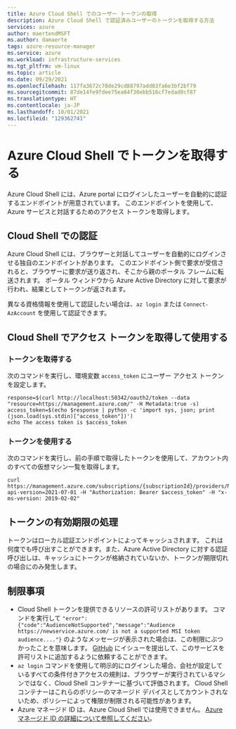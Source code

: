 ```yaml
---
title: Azure Cloud Shell でのユーザー トークンの取得
description: Azure Cloud Shell で認証済みユーザーのトークンを取得する方法
services: azure
author: maertendMSFT
ms.author: damaerte
tags: azure-resource-manager
ms.service: azure
ms.workload: infrastructure-services
ms.tgt_pltfrm: vm-linux
ms.topic: article
ms.date: 09/29/2021
ms.openlocfilehash: 117fa3672c78de29cd88797add83fa6e3bf2bf79
ms.sourcegitcommit: 87de14fe9fdee75ea64f30ebb516cf7edad0cf87
ms.translationtype: HT
ms.contentlocale: ja-JP
ms.lasthandoff: 10/01/2021
ms.locfileid: "129362741"
---
```

# <a name="acquire-a-token-in-azure-cloud-shell"></a>Azure Cloud Shell でトークンを取得する

Azure Cloud Shell には、Azure portal にログインしたユーザーを自動的に認証するエンドポイントが用意されています。 このエンドポイントを使用して、Azure サービスと対話するためのアクセス トークンを取得します。

## <a name="authenticating-in-the-cloud-shell"></a>Cloud Shell での認証
Azure Cloud Shell には、ブラウザーと対話してユーザーを自動的にログインさせる独自のエンドポイントがあります。 このエンドポイント側で要求が受信されると、ブラウザーに要求が送り返され、そこから親のポータル フレームに転送されます。 ポータル ウィンドウから Azure Active Directory に対して要求が行われ、結果としてトークンが返されます。

異なる資格情報を使用して認証したい場合は、`az login` または `Connect-AzAccount` を使用して認証できます。

## <a name="acquire-and-use-access-token-in-cloud-shell"></a>Cloud Shell でアクセス トークンを取得して使用する

### <a name="acquire-token"></a>トークンを取得する

次のコマンドを実行し、環境変数 `access_token` にユーザー アクセス トークンを設定します。
```
response=$(curl http://localhost:50342/oauth2/token --data "resource=https://management.azure.com/" -H Metadata:true -s)
access_token=$(echo $response | python -c 'import sys, json; print (json.load(sys.stdin)["access_token"])')
echo The access token is $access_token
```

### <a name="use-token"></a>トークンを使用する

次のコマンドを実行し、前の手順で取得したトークンを使用して、アカウント内のすべての仮想マシン一覧を取得します。

```
curl https://management.azure.com/subscriptions/{subscriptionId}/providers/Microsoft.Compute/virtualMachines?api-version=2021-07-01 -H "Authorization: Bearer $access_token" -H "x-ms-version: 2019-02-02"
```

## <a name="handling-token-expiration"></a>トークンの有効期限の処理

トークンはローカル認証エンドポイントによってキャッシュされます。 これは何度でも呼び出すことができます。また、Azure Active Directory に対する認証呼び出しは、キャッシュにトークンが格納されていないか、トークンが期限切れの場合にのみ発生します。

## <a name="limitations"></a>制限事項
- Cloud Shell トークンを提供できるリソースの許可リストがあります。 コマンドを実行して `"error":{"code":"AudienceNotSupported","message":"Audience https://newservice.azure.com/ is not a supported MSI token audience...."}` のようなメッセージが表示された場合は、この制限にぶつかったことを意味します。 [GitHub](https://github.com/Azure/CloudShell/issues) にイシューを提出して、このサービスを許可リストに追加するように依頼することができます。
- `az login` コマンドを使用して明示的にログインした場合、会社が設定しているすべての条件付きアクセスの規則は、ブラウザーが実行されているマシンではなく、Cloud Shell コンテナーに基づいて評価されます。 Cloud Shell コンテナーはこれらのポリシーのマネージド デバイスとしてカウントされないため、ポリシーによって権限が制限される可能性があります。
- Azure マネージド ID は、Azure Cloud Shell では使用できません。 [Azure マネージド ID の詳細について参照してください](../active-directory/managed-identities-azure-resources/overview.md)。
